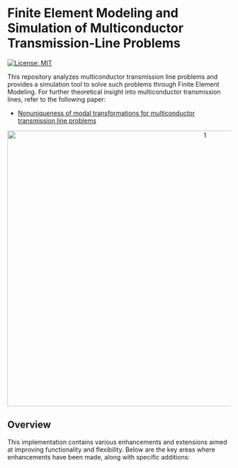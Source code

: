 # Finite Element Modeling and Simulation of Multiconductor Transmission-Line Problems

[![License: MIT](https://img.shields.io/badge/License-MIT-yellow.svg)](https://github.com/paulffm/Discrete-Time-Diffusion-Models-for-Discrete-Data/blob/main/LICENSE)

This repository analyzes multiconductor transmission line problems and provides a simulation tool to solve such problems through Finite Element Modeling. For further theoretical insight into multiconductor transmission lines, refer to the following paper:

- [Nonuniqueness of modal transformations for multiconductor transmission line problems](https://onlinelibrary.wiley.com/doi/10.1002/etep.2342)

<p align="center">
  <img src="ct_forwardrev_process2.png"  alt="1" width = 876px height = 621px >
</p>

## Overview

This implementation contains various enhancements and extensions aimed at improving functionality and flexibility. Below are the key areas where enhancements have been made, along with specific additions:

